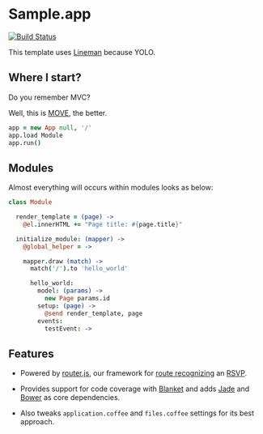 # Sample.app
[![Build Status](https://travis-ci.org/pateketrueke/app-builder.png)](https://travis-ci.org/pateketrueke/app-builder)

This template uses [Lineman](https://github.com/testdouble/lineman) because YOLO.

Where I start?
--------------

Do you remember MVC?

Well, this is [MOVE](http://cirw.in/blog/time-to-move-on), the better.

```coffeescript
app = new App null, '/'
app.load Module
app.run()
```

Modules
-------

Almost everything will occurs within modules looks as below:

```coffeescript
class Module

  render_template = (page) ->
    @el.innerHTML += "Page title: #{page.title}"

  initialize_module: (mapper) ->
    @global_helper = ->

    mapper.draw (match) ->
      match('/').to 'hello_world'

      hello_world:
        model: (params) ->
          new Page params.id
        setup: (page) ->
          @send render_template, page
        events:
          testEvent: ->
```

Features
--------

- Powered by [router.js](https://github.com/tildeio/router.js), our framework for [route recognizing](https://github.com/tildeio/route-recognizer) an [RSVP](https://github.com/tildeio/rsvp.js).

- Provides support for code coverage with [Blanket](http://alex-seville.github.io/blanket/) and adds [Jade](http://jade-lang.com/) and [Bower](https://github.com/bower/bower) as core dependencies.

- Also tweaks `application.coffee` and `files.coffee` settings for its best approach.
